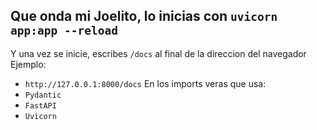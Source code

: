 ## Que onda mi Joelito, lo inicias con `uvicorn app:app --reload`
Y una vez se inicie, escribes `/docs` al final de la direccion del navegador
Ejemplo:
- `http://127.0.0.1:8000/docs`
En los imports veras que usa:
- `Pydantic`
- `FastAPI`
- `Uvicorn`
